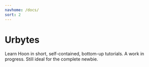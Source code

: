 ```yaml
---
navhome: /docs/
sort: 2
---
```


# Urbytes

Learn Hoon in short, self-contained, bottom-up tutorials.
A work in progress.  Still ideal for the complete newbie.

<list/>
